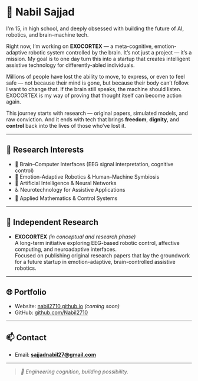 # 👋 Nabil Sajjad

I'm 15, in high school, and deeply obsessed with building the future of AI, robotics, and brain–machine tech.

Right now, I’m working on **EXOCORTEX** — a meta-cognitive, emotion-adaptive robotic system controlled by the brain. It’s not just a project — it’s a mission. My goal is to one day turn this into a startup that creates intelligent assistive technology for differently-abled individuals.

Millions of people have lost the ability to move, to express, or even to feel safe — not because their mind is gone, but because their body can’t follow. I want to change that. If the brain still speaks, the machine should listen. EXOCORTEX is my way of proving that thought itself can become action again.

This journey starts with research — original papers, simulated models, and raw conviction. And it ends with tech that brings **freedom**, **dignity**, and **control** back into the lives of those who’ve lost it.

---

## 🔬 Research Interests

- 🧠 Brain–Computer Interfaces (EEG signal interpretation, cognitive control)
- 🤖 Emotion-Adaptive Robotics & Human–Machine Symbiosis 
- 🧮 Artificial Intelligence & Neural Networks
- ♿ Neurotechnology for Assistive Applications
- 📐 Applied Mathematics & Control Systems

---

## 📄 Independent Research

- **EXOCORTEX** *(in conceptual and research phase)*  
  A long-term initiative exploring EEG-based robotic control, affective computing, and neuroadaptive interfaces.  
  Focused on publishing original research papers that lay the groundwork for a future startup in emotion-adaptive, brain-controlled assistive robotics.

---

## 🌐 Portfolio

- Website: [nabil2710.github.io](https://nabil2710.github.io) *(coming soon)*  
- GitHub: [github.com/Nabil2710](https://github.com/Nabil2710)

---

## 📫 Contact

- Email: **sajjadnabil27@gmail.com**

---

> *🧬 Engineering cognition, building possibility.*











